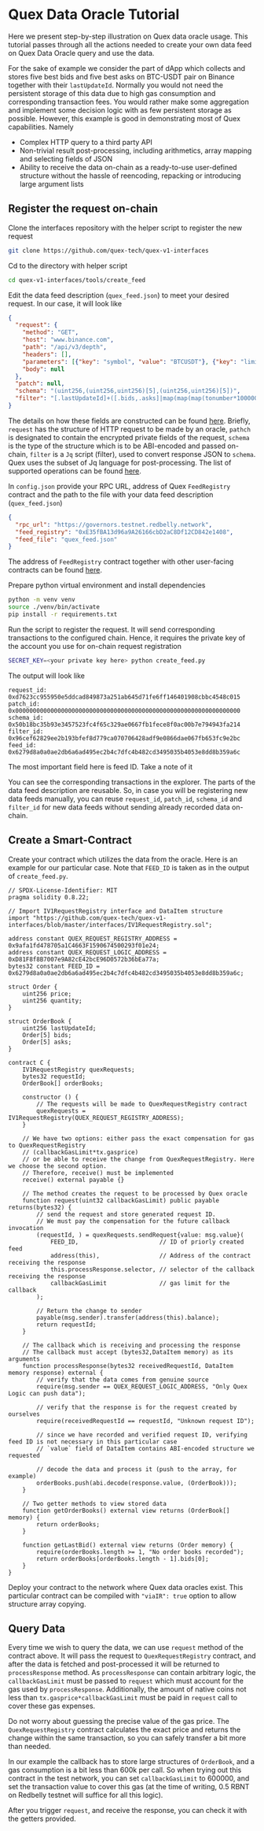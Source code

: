 # Quex Data Oracle Tutorial

Here we present step-by-step illustration on Quex data oracle usage. This tutorial passes through all the actions needed
to create your own data feed on Quex Data Oracle query and use the data.

For the sake of example we consider the part of dApp which collects and stores five best bids and five best asks on
BTC-USDT pair on Binance together with their `lastUpdateId`. Normally you would not need the persistent storage of this
data due to high gas consumption and corresponding transaction fees. You would rather make some aggregation and
implement some decision logic with as few persistent storage as possible. However, this example is good in demonstrating
most of Quex capabilities. Namely
+ Complex HTTP query to a third party API
+ Non-trivial result post-processing, including arithmetics, array mapping and selecting fields of JSON
+ Ability to receive the data on-chain as a ready-to-use user-defined structure without the hassle of reencoding,
  repacking or introducing large argument lists

## Register the request on-chain

Clone the interfaces repository with the helper script to register the new request
```bash
git clone https://github.com/quex-tech/quex-v1-interfaces
```

Cd to the directory with helper script
```bash
cd quex-v1-interfaces/tools/create_feed
```

Edit the data feed description (`quex_feed.json`) to meet your desired request. In our case, it will look like
```json
{
  "request": {
    "method": "GET",
    "host": "www.binance.com",
    "path": "/api/v3/depth",
    "headers": [],
    "parameters": [{"key": "symbol", "value": "BTCUSDT"}, {"key": "limit", "value": "5"}],
    "body": null
  },
  "patch": null,
  "schema": "(uint256,(uint256,uint256)[5],(uint256,uint256)[5])",
  "filter": "[.lastUpdateId]+([.bids,.asks]|map(map(map(tonumber*100000000|floor))))"
}
```
The details on how these fields are constructed can be found [here](../post-processing/structs.md). Briefly, `request`
has the structure of HTTP request to be made by an oracle, `pathch` is designated to contain the encrypted private
fields of the request, `schema` is the type of the structure which is to be ABI-encoded and passed on-chain, `filter` is
a `Jq` script (filter), used to convert response JSON to `schema`. Quex uses the subset of Jq language for
post-processing. The list of supported operations can be found [here](./jq-subset.md).

In `config.json` provide your RPC URL, address of Quex `FeedRegistry` contract and the path to the file with your
data feed description (`quex_feed.json`)
```json
{
  "rpc_url": "https://governors.testnet.redbelly.network",
  "feed_registry": "0xE35fBA13d96a9A26166cbD2aC8Df12CD842e1408",
  "feed_file": "quex_feed.json"
}

```
The address of `FeedRegistry` contract together with other user-facing contracts can be found
[here](./contract-addresses.md).

Prepare python virtual environment and install dependencies
```bash
python -m venv venv
source ./venv/bin/activate
pip install -r requirements.txt
```

Run the script to register the request. It will send corresponding transactions to the configured chain. Hence, it
requires the private key of the account you use for on-chain request registration
```bash
SECRET_KEY=<your private key here> python create_feed.py
```
The output will look like
```
request_id:    0xd7623cc955950e5ddcad849873a251ab645d71fe6ff146401908cbbc4548c015
patch_id:      0x0000000000000000000000000000000000000000000000000000000000000000
schema_id:     0x50b18bc35b93e3457523fc4f65c329ae0667fb1fece8f0ac00b7e794943fa214
filter_id:     0x96cef62829ee2b193bfef8d779ca070706428adf9e0866dae067fb653fc9e2bc
feed_id:       0x6279d8a0a0ae2db6a6ad495ec2b4c7dfc4b482cd3495035b4053e8dd8b359a6c
```
The most important field here is feed ID. Take a note of it

You can see the corresponding transactions in the explorer. The parts of the data feed description are reusable. So, in case you will
be registering new data feeds manually, you can reuse `request_id`, `patch_id`, `schema_id` and `filter_id` for new
data feeds without sending already recorded data on-chain.

## Create a Smart-Contract

Create your contract which utilizes the data from the oracle. Here is an example for our particular case. Note that
`FEED_ID` is taken as in the output of `create_feed.py`.
```solidity
// SPDX-License-Identifier: MIT
pragma solidity 0.8.22;

// Import IV1RequestRegistry interface and DataItem structure
import "https://github.com/quex-tech/quex-v1-interfaces/blob/master/interfaces/IV1RequestRegistry.sol";

address constant QUEX_REQUEST_REGISTRY_ADDRESS = 0x9afa1fd478705a1C4663F1590674500293f01e24;
address constant QUEX_REQUEST_LOGIC_ADDRESS = 0xD81F8f8B7007e9A82cE42bcE96D0572b36bEa77a;
bytes32 constant FEED_ID = 0x6279d8a0a0ae2db6a6ad495ec2b4c7dfc4b482cd3495035b4053e8dd8b359a6c;

struct Order {
    uint256 price;
    uint256 quantity;
}

struct OrderBook {
    uint256 lastUpdateId;
    Order[5] bids;
    Order[5] asks;
}

contract C {
    IV1RequestRegistry quexRequests;
    bytes32 requestId;
    OrderBook[] orderBooks;

    constructor () {
        // The requests will be made to QuexRequestRegistry contract
        quexRequests = IV1RequestRegistry(QUEX_REQUEST_REGISTRY_ADDRESS);
    }

    // We have two options: either pass the exact compensation for gas to QuexRequestRegistry
    // (callbackGasLimit*tx.gasprice)
    // or be able to receive the change from QuexRequestRegistry. Here we choose the second option.
    // Therefore, receive() must be implemented
    receive() external payable {}

    // The method creates the request to be processed by Quex oracle
    function request(uint32 callbackGasLimit) public payable returns(bytes32) {
        // send the request and store generated request ID.
        // We must pay the compensation for the future callback invocation
        (requestId, ) = quexRequests.sendRequest{value: msg.value}(
            FEED_ID,                       // ID of priorly created feed
            address(this),                 // Address of the contract receiving the response
            this.processResponse.selector, // selector of the callback receiving the response
            callbackGasLimit               // gas limit for the callback
        );

        // Return the change to sender
        payable(msg.sender).transfer(address(this).balance);
        return requestId;
    }

    // The callback which is receiving and processing the response
    // The callback must accept (bytes32,DataItem memory) as its arguments
    function processResponse(bytes32 receivedRequestId, DataItem memory response) external {
        // verify that the data comes from genuine source
        require(msg.sender == QUEX_REQUEST_LOGIC_ADDRESS, "Only Quex Logic can push data");

        // verify that the response is for the request created by ourselves
        require(receivedRequestId == requestId, "Unknown request ID");

        // since we have recorded and verified request ID, verifying feed ID is not necessary in this particular case
        // `value` field of DataItem contains ABI-encoded structure we requested

        // decode the data and process it (push to the array, for example)
        orderBooks.push(abi.decode(response.value, (OrderBook)));
    }

    // Two getter methods to view stored data
    function getOrderBooks() external view returns (OrderBook[] memory) {
        return orderBooks;
    }

    function getLastBid() external view returns (Order memory) {
        require(orderBooks.length >= 1, "No order books recorded");
        return orderBooks[orderBooks.length - 1].bids[0];
    }
}
```
Deploy your contract to the network where Quex data oracles exist. This particular contract can be compiled with
`"viaIR": true` option to allow structure array copying.

## Query Data

Every time we wish to query the data, we can use `request` method of the contract above. It will pass the request to
`QuexRequestRegistry` contract, and after the data is fetched and post-processed it will be returned to
`processResponse` method. As `processResponse` can contain arbitrary logic, the `callbackGasLimit` must be passed to
`request` which must account for the gas used by `processResponse`. Additionally, the amount of native coins not less
than `tx.gasprice*callbackGasLimit` must be paid in `request` call to cover these gas expenses.

Do not worry about guessing the precise value of the gas price. The `QuexRequestRegistry` contract calculates the exact
price and returns the change within the same transaction, so you can safely transfer a bit more than needed.

In our example the callback has to store large structures of `OrderBook`, and a gas consumption is a bit less than 600k
per call. So when trying out this contract in the test network, you can set `callbackGasLimit` to 600000, and set the
transaction value to cover this gas (at the time of writing, 0.5 RBNT on Redbelly testnet will suffice for all this
logic).

After you trigger `request`, and receive the response, you can check it with the getters provided.
